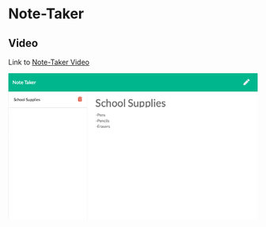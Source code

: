 # Note-Taker

## Video

Link to [Note-Taker Video](https://drive.google.com/file/d/1k_P6WCi_Ne7onMq2QMcg41IiP4r12Hw9/view?usp=sharing)

![alt text](./public/assets/images/note-taker-image.png)
